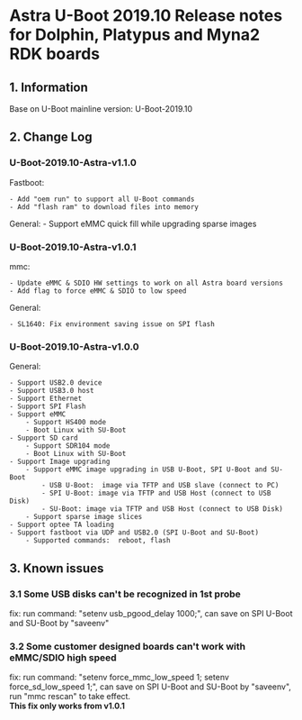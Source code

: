# Astra U-Boot 2019.10 Release notes for Dolphin, Platypus and Myna2 RDK boards

## 1. Information

Base on U-Boot mainline version: U-Boot-2019.10

## 2. Change Log
### U-Boot-2019.10-Astra-v1.1.0
Fastboot:

	- Add "oem run" to support all U-Boot commands
	- Add "flash ram" to download files into memory

General:
	- Support eMMC quick fill while upgrading sparse images

### U-Boot-2019.10-Astra-v1.0.1
mmc:

	- Update eMMC & SDIO HW settings to work on all Astra board versions
	- Add flag to force eMMC & SDIO to low speed

General:

	- SL1640: Fix environment saving issue on SPI flash

### U-Boot-2019.10-Astra-v1.0.0
General:

	- Support USB2.0 device
	- Support USB3.0 host
	- Support Ethernet
	- Support SPI Flash
	- Support eMMC
		- Support HS400 mode
		- Boot Linux with SU-Boot
	- Support SD card
		- Support SDR104 mode
		- Boot Linux with SU-Boot
	- Support Image upgrading
		- Support eMMC image upgrading in USB U-Boot, SPI U-Boot and SU-Boot
			- USB U-Boot:  image via TFTP and USB slave (connect to PC)
			- SPI U-Boot: image via TFTP and USB Host (connect to USB Disk)
			- SU-Boot: image via TFTP and USB Host (connect to USB Disk)
		- Support sparse image slices
	- Support optee TA loading
	- Support fastboot via UDP and USB2.0 (SPI U-Boot and SU-Boot)
		- Supported commands:  reboot, flash

## 3. Known issues
### 3.1 Some USB disks can't be recognized in 1st probe
fix: run command: "setenv usb_pgood_delay 1000;", can save on SPI U-Boot and SU-Boot by "saveenv"

### 3.2 Some customer designed boards can't work with eMMC/SDIO high speed
fix: run command: "setenv force_mmc_low_speed 1; setenv force_sd_low_speed 1;", can save on SPI U-Boot and SU-Boot by "saveenv",  
run "mmc rescan" to take effect.  
**This fix only works from v1.0.1**
